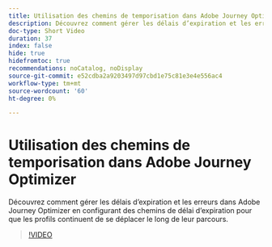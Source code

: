 ```yaml
---
title: Utilisation des chemins de temporisation dans Adobe Journey Optimizer
description: Découvrez comment gérer les délais d’expiration et les erreurs dans Adobe Journey Optimizer en configurant des chemins de délai d’expiration pour que les profils continuent de se déplacer le long de leur parcours.
doc-type: Short Video
duration: 37
index: false
hide: true
hidefromtoc: true
recommendations: noCatalog, noDisplay
source-git-commit: e52cdba2a9203497d97cbd1e75c81e3e4e556ac4
workflow-type: tm+mt
source-wordcount: '60'
ht-degree: 0%

---
```



# Utilisation des chemins de temporisation dans Adobe Journey Optimizer

Découvrez comment gérer les délais d’expiration et les erreurs dans Adobe Journey Optimizer en configurant des chemins de délai d’expiration pour que les profils continuent de se déplacer le long de leur parcours.

<!-- 62_S522_3442522_36_using-timeout-paths-in-adobe-journey-optimizer -->
>[!VIDEO](https://video.tv.adobe.com/v/3458213/?learn=on&enablevpops=true)
